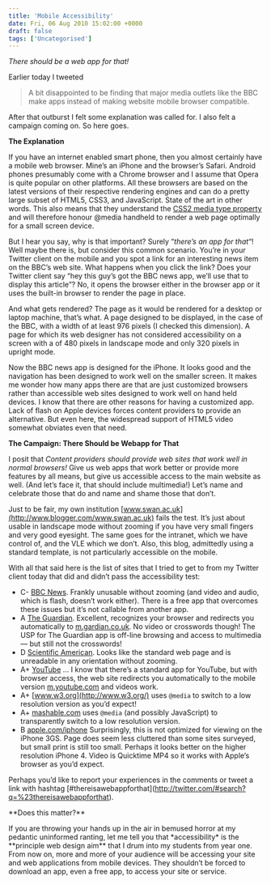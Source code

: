 ```yaml
---
title: 'Mobile Accessibility'
date: Fri, 06 Aug 2010 15:02:00 +0000
draft: false
tags: ['Uncategorised']
---
```


_There should be a web app for that!_

Earlier today I tweeted

> A bit disappointed to be finding that major media outlets like the BBC make apps instead of making website mobile browser compatible.

After that outburst I felt some explanation was called for. I also felt a campaign coming on. So here goes.

**The Explanation**

If you have an internet enabled smart phone, then you almost certainly have a mobile web browser. Mine’s an iPhone and the browser’s Safari. Android phones presumably come with a Chrome browser and I assume that Opera is quite popular on other platforms. All these browsers are based on the latest versions of their respective rendering engines and can do a pretty large subset of HTML5, CSS3, and JavaScript. State of the art in other words. This also means that they understand the [CSS2 media type property](http://www.w3.org/TR/CSS2/media.html) and will therefore honour @media handheld to render a web page optimally for a small screen device.

But I hear you say, why is that important? Surely “_there’s an app for that_“! Well maybe there is, but consider this common scenario. You’re in your Twitter client on the mobile and you spot a link for an interesting news item on the BBC’s web site. What happens when you click the link? Does your Twitter client say “hey this guy’s got the BBC news app, we’ll use that to display this article”? No, it opens the browser either in the browser app or it uses the built-in browser to render the page in place.

And what gets rendered? The page as it would be rendered for a desktop or laptop machine, that’s what. A page designed to be displayed, in the case of the BBC, with a width of at least 976 pixels (I checked this dimension). A page for which its web designer has not considered accessibility on a screen with a of 480 pixels in landscape mode and only 320 pixels in upright mode.

Now the BBC news app is designed for the iPhone. It looks good and the navigation has been designed to work well on the smaller screen. It makes me wonder how many apps there are that are just customized browsers rather than accessible web sites designed to work well on hand held devices. I know that there are other reasons for having a customized app. Lack of flash on Apple devices forces content providers to provide an alternative. But even here, the widespread support of HTML5 video somewhat obviates even that need.

**The Campaign: There Should be Webapp for That**

I posit that _Content providers should provide web sites that work well in normal browsers!_ Give us web apps that work better or provide more features by all means, but give us accessible access to the main website as well. (And let’s face it, that should include multimedia!) Let’s name and celebrate those that do and name and shame those that don’t.

Just to be fair, my own institution [www.swan.ac.uk](http://www.blogger.com/www.swan.ac.uk) fails the test. It’s just about usable in landscape mode without zooming if you have very small fingers and very good eyesight. The same goes for the intranet, which we have control of, and the VLE which we don’t. Also, this blog, admittedly using a standard template, is not particularly accessible on the mobile.

With all that said here is the list of sites that I tried to get to from my Twitter client today that did and didn’t pass the accessibility test:

*   C- [BBC News](http://www.bbc.co.uk/news/). Frankly unusable without zooming (and video and audio, which is flash, doesn’t work either). There is a free app that overcomes these issues but it’s not callable from another app.
*   A [The Guardian](http://www%2Cguardian.co.uk/). Excellent, recognizes your browser and redirects you automatically to [m.gardian.co.uk](http://www.blogger.com/m.gardian.co.uk). No video or crosswords though! The USP for The Guardian app is off-line browsing and access to multimedia — but still not the crosswords!
*   D [Scientific American](http://scientificamerican.com/). Looks like the standard web page and is unreadable in any orientation without zooming.
*   A+ [YouTube](http://youtube.com/) … I know that there’s a standard app for YouTube, but with browser access, the web site redirects you automatically to the mobile version [m.youtube.com](http://www.blogger.com/m.youtube.com) and videos work.
*   A+ [www.w3.org](http://www.w3.org/) uses `@media` to switch to a low resolution version as you’d expect!
*   A+ [mashable.com](http://mashable.com/) uses `@media` (and possibly JavaScript) to transparently switch to a low resolution version.
*   B [apple.com/iphone](http://apple.com/iphone) Surprisingly, this is not optimized for viewing on the iPhone 3GS. Page does seem less cluttered than some sites surveyed, but small print is still too small. Perhaps it looks better on the higher resolution iPhone 4. Video is Quicktime MP4 so it works with Apple’s browser as you’d expect.

Perhaps you’d like to report your experiences in the comments or tweet a link with hashtag \[#thereisawebappforthat\](http://twitter.com/#search?q=%23thereisawebappforthat).

\*\*Does this matter?\*\*

If you are throwing your hands up in the air in bemused horror at my pedantic uninformed ranting, let me tell you that \*accessibility\* is the \*\*principle web design aim\*\* that I drum into my students from year one. From now on, more and more of your audience will be accessing your site and web applications from mobile devices. They shouldn’t be forced to download an app, even a free app, to access your site or service.